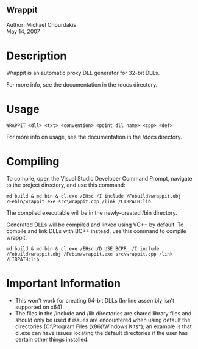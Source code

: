 ## Wrappit  
Author: Michael Chourdakis  
May 14, 2007  
  
  
# Description  
Wrappit is an automatic proxy DLL generator for 32-bit DLLs.  
  
For more info, see the documentation in the /docs directory.  
  
# Usage  
```
WRAPPIT <dll> <txt> <convention> <point dll name> <cpp> <def>  
```  
  
For more info on usage, see the documentation in the /docs directory.  
  
# Compiling  
To compile, open the Visual Studio Developer Command Prompt, navigate to the project directory, and use this command:  

```
md build & md bin & cl.exe /EHsc /I include /Fobuild\wrappit.obj /Febin/wrappit.exe src\wrappit.cpp /link /LIBPATH:lib  
```
  
The compiled executable will be in the newly-created /bin directory.  

Generated DLLs will be compiled and linked using VC++ by default. To compile and link DLLs with BC++ instead, use this command to compile wrappit:  

```
md build & md bin & cl.exe /EHsc /D_USE_BCPP_ /I include /Fobuild\wrappit.obj /Febin/wrappit.exe src\wrappit.cpp /link /LIBPATH:lib  
```  
  
  
# Important Information  
* This won't work for creating 64-bit DLLs (In-line assembly isn't supported on x64)  
* The files in the /include and /lib directories are shared library files and should only be used if issues are encountered when using default the directories (C:\Program Files (x86)\Windows Kits\*); an example is that cl.exe can have issues locating the default directories if the user has certain other things installed.  



